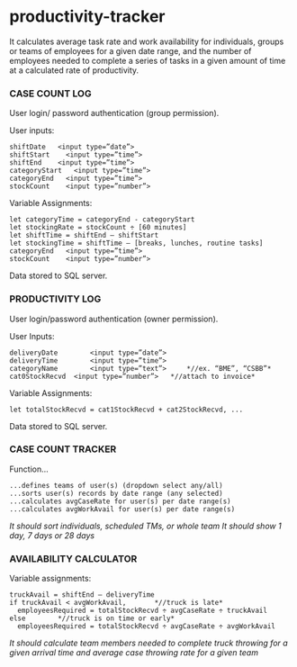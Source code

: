 # productivity-tracker
It calculates average task rate and work availability for individuals, groups or teams of employees for a given date range, and the number of employees needed to complete a series of tasks in a given amount of time at a calculated rate of productivity.

### **CASE COUNT LOG**

User login/ password authentication (group permission).

User inputs:

	shiftDate   <input type=”date”>
	shiftStart    <input type=”time”>
	shiftEnd    <input type=”time”>
	categoryStart   <input type=”time”>
	categoryEnd   <input type=”time”>
	stockCount    <input type=”number”>

Variable Assignments:

	let categoryTime = categoryEnd - categoryStart
	let stockingRate = stockCount ÷ [60 minutes]
	let shiftTime = shiftEnd – shiftStart
	let stockingTime = shiftTime – [breaks, lunches, routine tasks]
	categoryEnd   <input type=”time”>
	stockCount    <input type=”number”>

Data stored to SQL server.


### **PRODUCTIVITY LOG**

User login/password authentication (owner permission).

User Inputs:

	deliveryDate		<input type=”date”>
	deliveryTime		<input type=”time”>
	categoryName		<input type=”text”>		*//ex. “BME”, “CSBB”*
	cat0StockRecvd	<input type=”number”>	*//attach to invoice*

Variable Assignments:

	let totalStockRecvd = cat1StockRecvd + cat2StockRecvd, ...

Data stored to SQL server.


### **CASE COUNT TRACKER**

Function...

	...defines teams of user(s) (dropdown select any/all)
	...sorts user(s) records by date range (any selected)
	...calculates avgCaseRate for user(s) per date range(s)
	...calculates avgWorkAvail for user(s) per date range(s)

*It should sort individuals, scheduled TMs, or whole team*
*It should show 1 day, 7 days or 28 days*


### **AVAILABILITY CALCULATOR**


Variable assignments:

	truckAvail = shiftEnd – deliveryTime
	if truckAvail < avgWorkAvail,		*//truck is late*
	  employeesRequired = totalStockRecvd ÷ avgCaseRate ÷ truckAvail
	else		*//truck is on time or early*
	  employeesRequired = totalStockRecvd ÷ avgCaseRate ÷ avgWorkAvail

*It should calculate team members needed to complete truck throwing for a given arrival time and average case throwing rate for a given team*
